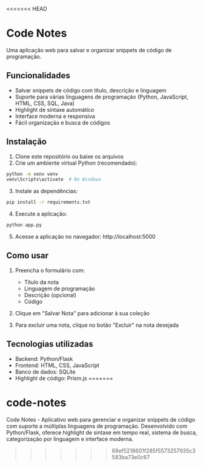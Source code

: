 <<<<<<< HEAD
# Code Notes

Uma aplicação web para salvar e organizar snippets de código de programação.

## Funcionalidades

- Salvar snippets de código com título, descrição e linguagem
- Suporte para várias linguagens de programação (Python, JavaScript, HTML, CSS, SQL, Java)
- Highlight de sintaxe automático
- Interface moderna e responsiva
- Fácil organização e busca de códigos

## Instalação

1. Clone este repositório ou baixe os arquivos
2. Crie um ambiente virtual Python (recomendado):
```bash
python -m venv venv
venv\Scripts\activate  # No Windows
```

3. Instale as dependências:
```bash
pip install -r requirements.txt
```

4. Execute a aplicação:
```bash
python app.py
```

5. Acesse a aplicação no navegador: http://localhost:5000

## Como usar

1. Preencha o formulário com:
   - Título da nota
   - Linguagem de programação
   - Descrição (opcional)
   - Código

2. Clique em "Salvar Nota" para adicionar à sua coleção

3. Para excluir uma nota, clique no botão "Excluir" na nota desejada

## Tecnologias utilizadas

- Backend: Python/Flask
- Frontend: HTML, CSS, JavaScript
- Banco de dados: SQLite
- Highlight de código: Prism.js 
=======
# code-notes
Code Notes - Aplicativo web para gerenciar e organizar snippets de código com suporte a múltiplas linguagens de programação.  Desenvolvido com Python/Flask, oferece highlight de sintaxe em tempo real, sistema de busca, categorização por linguagem e interface moderna.
>>>>>>> 69ef5218601f285f5573257935c3583ba73e0c67
